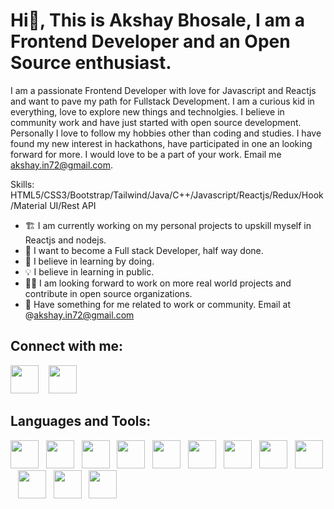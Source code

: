

<!--
**akshybhosale/akshybhosale** is a ✨ _special_ ✨ repository because its `README.md` (this file) appears on your GitHub profile.

Here are some ideas to get you started:

- 🔭 I’m currently working on ...
- 🌱 I’m currently learning ...
- 👯 I’m looking to collaborate on ...
- 🤔 I’m looking for help with ...
- 💬 Ask me about ...
- 📫 How to reach me: ...
- 😄 Pronouns: ...
- ⚡ Fun fact: ...

Passionate about coding, building, and innovating. Always striving to learn and grow. Let's collaborate and create something awesome together! 🚀

Tech enthusiast exploring the intersections of art, science, and technology. From algorithms to aesthetics, I'm fascinated by it all. Let's explore the possibilities and push the boundaries of what's possible! 🎨✨
-->

# Hi👋, This is Akshay Bhosale, I am a Frontend Developer and an Open Source enthusiast. 
I am a passionate Frontend Developer with love for Javascript and Reactjs and want to pave my path for Fullstack Development. I am a curious kid in everything, love to explore new things and technolgies. I believe in community work and have just started with open source development. Personally I love to follow my hobbies other than coding and studies. I have found my new interest in hackathons, have participated in one an looking forward for more. I would love to be a part of your work. Email me akshay.in72@gmail.com.

Skills: HTML5/CSS3/Bootstrap/Tailwind/Java/C++/Javascript/Reactjs/Redux/Hook/Material UI/Rest API
* 🏗️ I am currently working on my personal projects to upskill myself in Reactjs and nodejs.
* 🏹 I want to become a Full stack Developer, half way done.
* 🤍 I believe in learning by doing.
* 💡 I believe in learning in public.
* 👯🏻 I am looking forward to work on more real world projects and contribute in open source organizations.
* 💼 Have something for me related to work or community. Email at @akshay.in72@gmail.com
## Connect with me: 
<a href="https://www.linkedin.com/in/akshay72/"><img src="https://cdn-icons-png.flaticon.com/512/3536/3536505.png" width="45"></a>&nbsp;&nbsp;&nbsp; 
<a href="https://twitter.com/Akshay99064985"><img src="https://cdn-icons-png.flaticon.com/512/733/733579.png" width="45"></a>
## Languages and Tools:
<a href="https://www.w3.org/html/"><img src="https://cdn-icons-png.flaticon.com/512/174/174854.png" width="45"></a>&nbsp;&nbsp;
<a href="https://www.w3.org/Style/CSS/Overview.en.html"><img src="https://cdn-icons-png.flaticon.com/512/732/732190.png" width="45"></a>&nbsp;&nbsp;
<a href="https://www.w3schools.com/cpp/"><img src="https://cdn-icons-png.flaticon.com/512/6132/6132222.png" width="45"></a>&nbsp;&nbsp;
<a href="https://www.python.org/"><img src="https://cdn-icons-png.flaticon.com/512/5968/5968350.png" width="45"></a>&nbsp;&nbsp;
<a href="https://www.w3schools.com/js/"><img src="https://cdn-icons-png.flaticon.com/512/5968/5968292.png" width="45"></a>&nbsp;&nbsp;
<a href="https://reactjs.org/"><img src="https://img.icons8.com/color/512/react-native.png" width="45"></a>&nbsp;&nbsp;
<a href="https://git-scm.com/"><img src="https://img.icons8.com/color/512/git.png" width="45"></a>&nbsp;&nbsp;
<a href="https://github.com/"><img src="https://img.icons8.com/glyph-neue/512/github.png" width="45"></a>&nbsp;&nbsp;
<a href="https://nodejs.org/en/"><img src="https://cdn-icons-png.flaticon.com/512/5968/5968322.png" width="45"></a>&nbsp;&nbsp;
<a href="https://getbootstrap.com/"><img src="https://cdn-icons-png.flaticon.com/512/5968/5968672.png" width="45"></a>&nbsp;&nbsp;
<a href="https://code.visualstudio.com/"><img src="https://img.icons8.com/color/512/visual-studio-code-2019.png" width="45"></a>&nbsp;&nbsp;
<a href="https://tailwindcss.com/"><img src="https://img.icons8.com/color/512/tailwindcss.png" width="45"></a>&nbsp;&nbsp;
